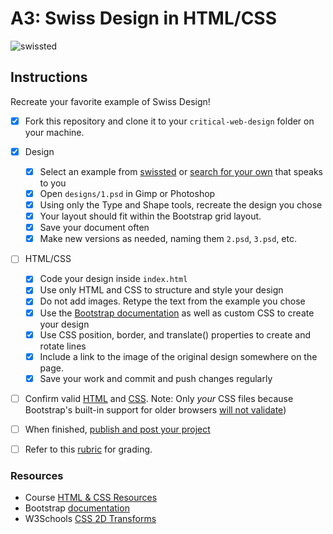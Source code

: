# A3: Swiss Design in HTML/CSS


![swissted](assets/img/swissted.png)

## Instructions
Recreate your favorite example of Swiss Design!


- [x] Fork this repository and clone it to your `critical-web-design` folder on your machine.
- [x] Design
  - [x] Select an example from [swissted](https://www.swissted.com/) or [search for your own](https://duckduckgo.com/?q=swiss+design+examples&iax=images&ia=images) that speaks to you
  - [x] Open `designs/1.psd` in Gimp or Photoshop
  - [x] Using only the Type and Shape tools, recreate the design you chose
  - [x] Your layout should fit within the Bootstrap grid layout.
  - [x] Save your document often
  - [x] Make new versions as needed, naming them `2.psd`, `3.psd`, etc.
- [ ] HTML/CSS
  - [x] Code your design inside `index.html`
  - [x] Use only HTML and CSS to structure and style your design
  - [x] Do not add images. Retype the text from the example you chose
  - [x] Use the [Bootstrap documentation](https://getbootstrap.com/docs/) as well as custom CSS to create your design
  - [x] Use CSS position, border, and translate() properties to create and rotate lines
  - [x] Include a link to the image of the original design somewhere on the page.
  - [x] Save your work and commit and push changes regularly
- [ ] Confirm valid [HTML](https://validator.w3.org/) and [CSS](https://jigsaw.w3.org/css-validator/). Note: Only *your* CSS files because Bootstrap's built-in support for older browsers [will not validate](https://getbootstrap.com/docs/4.5/getting-started/introduction/))
- [ ] When finished, [publish and post your project](https://docs.google.com/document/d/17U_zmzM_eML_qkG0PaOdDRcEk3YEmbiQ1TyNnbAM08k/edit)
- [ ] Refer to this [rubric](https://docs.google.com/document/d/1daQKCtPQCRhu2RhqHZbqBKVeJP7OcyCypLadfn14zBA/edit) for grading.




### Resources

- Course [HTML & CSS Resources](https://github.com/omundy/critical-web-design/blob/master/README.md#html--css)
- Bootstrap [documentation](https://getbootstrap.com/docs/)
- W3Schools [CSS 2D Transforms](https://www.w3schools.com/Css/css3_2dtransforms.asp)
